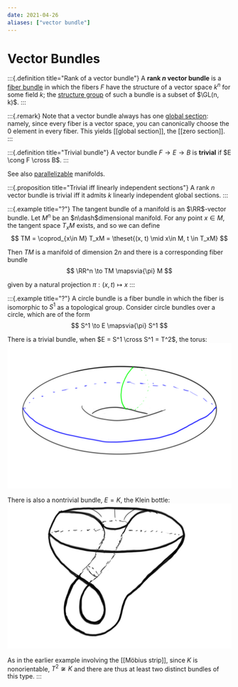```yaml
---
date: 2021-04-26
aliases: ["vector bundle"]
---
```


# Vector Bundles

:::{.definition title="Rank of a vector bundle"}
A **rank $n$ vector bundle** is a [fiber bundle](fiber%20bundle.md) in which the fibers $F$ have the structure of a vector space $k^n$ for some field $k$; the [structure group](Reduction%20of%20structure%20group.md) of such a bundle is a subset of $\GL(n, k)$.
:::

:::{.remark}
Note that a vector bundle always has one [global section](section%20of%20a%20bundle.md): namely, since every fiber is a vector space, you can canonically choose the 0 element in every fiber.
This yields [[global section]], the [[zero section]].
:::

:::{.definition title="Trivial bundle"}
A vector bundle $F\to E\to B$ is **trivial** if $E \cong F \cross B$.
:::

See also [parallelizable](framed.md) manifolds.

:::{.proposition title="Trivial iff linearly independent sections"}
A rank $n$ vector bundle is trivial iff it admits $k$ linearly independent global sections.
:::

:::{.example title="?"}
The tangent bundle of a manifold is an $\RR$-vector bundle. Let $M^n$ be an $n\dash$dimensional manifold. For any point $x\in M$, the tangent space $T_xM$ exists, and so we can define
$$
TM = \coprod_{x\in M} T_xM = \theset{(x, t) \mid x\in M, t \in T_xM}
$$

Then $TM$ is a manifold of dimension $2n$ and there is a corresponding fiber bundle
$$
\RR^n \to TM \mapsvia{\pi} M
$$

given by a natural projection $\pi:(x, t) \mapsto x$
:::

:::{.example title="?"}
A circle bundle is a fiber bundle in which the fiber is isomorphic to $S^1$ as a topological group. Consider circle bundles over a circle, which are of the form
$$
S^1 \to E \mapsvia{\pi} S^1
$$

There is a trivial bundle, when $E = S^1 \cross S^1 = T^2$, the torus:
![torus bundle](figures/torus-bundle.png)

There is also a nontrivial bundle, $E = K$, the Klein bottle:
![Klein bottle](figures/klein-bottle.png)

As in the earlier example involving the [[Möbius strip]], since $K$ is nonorientable, $T^2 \not\cong K$ and there are thus at least two distinct bundles of this type.
:::



